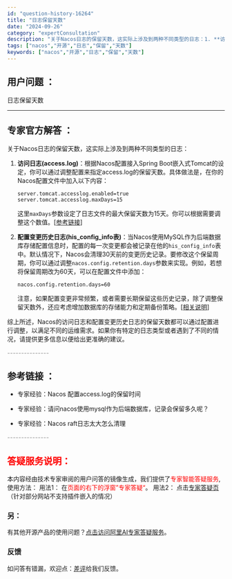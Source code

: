 ```yaml
---
id: "question-history-16264"
title: "日志保留天数"
date: "2024-09-26"
category: "expertConsultation"
description: "关于Nacos日志的保留天数，这实际上涉及到两种不同类型的日志：1. **访问日志(access.log)**：根据Nacos配置接入Spring Boot嵌入式Tomcat的设定，你可以通过调整配置来指定access.log的保留天数。具体做法是，在你的Nacos配置文件中加入以下内容：   ``"
tags: ["nacos","开源","日志","保留","天数"]
keywords: ["nacos","开源","日志","保留","天数"]
---
```


## 用户问题 ： 
 日志保留天数  

---------------
## 专家官方解答 ：

关于Nacos日志的保留天数，这实际上涉及到两种不同类型的日志：

1. **访问日志(access.log)**：根据Nacos配置接入Spring Boot嵌入式Tomcat的设定，你可以通过调整配置来指定access.log的保留天数。具体做法是，在你的Nacos配置文件中加入以下内容：
   ```properties
   server.tomcat.accesslog.enabled=true
   server.tomcat.accesslog.maxDays=15
   ```
   这里`maxDays`参数设定了日志文件的最大保留天数为15天。你可以根据需要调整这个数值。[[参考链接](https://tomcat.apache.org/tomcat-9.0-doc/config/valve.html#Access_Logging)]

2. **配置变更历史日志(his_config_info表)**：当Nacos使用MySQL作为后端数据库存储配置信息时，配置的每一次变更都会被记录在他的`his_config_info`表中。默认情况下，Nacos会清理30天前的变更历史记录。要修改这个保留周期，你可以通过调整`nacos.config.retention.days`参数来实现。例如，若想将保留周期改为60天，可以在配置文件中添加：
   ```properties
   nacos.config.retention.days=60
   ```
   注意，如果配置变更非常频繁，或者需要长期保留这些历史记录，除了调整保留天数外，还应考虑增加数据库的存储能力和定期备份策略。[[相关说明](#)]

综上所述，Nacos的访问日志和配置变更历史日志的保留天数都可以通过配置进行调整，以满足不同的运维需求。如果你有特定的日志类型或者遇到了不同的情况，请提供更多信息以便给出更准确的建议。


<font color="#949494">---------------</font> 


## 参考链接 ：

* 专家经验：Nacos 配置access.log的保留时间 
 
 * 专家经验：请问nacos使用mysql作为后端数据库，记录会保留多久呢？ 
 
 * 专家经验：Nacos raft日志太大怎么清理 


 <font color="#949494">---------------</font> 
 


## <font color="#FF0000">答疑服务说明：</font> 

本内容经由技术专家审阅的用户问答的镜像生成，我们提供了<font color="#FF0000">专家智能答疑服务</font>,使用方法：
用法1： 在<font color="#FF0000">页面的右下的浮窗”专家答疑“</font>。
用法2： 点击[专家答疑页](https://answer.opensource.alibaba.com/docs/intro)（针对部分网站不支持插件嵌入的情况）
### 另：


有其他开源产品的使用问题？[点击访问阿里AI专家答疑服务](https://answer.opensource.alibaba.com/docs/intro)。
### 反馈
如问答有错漏，欢迎点：[差评](https://ai.nacos.io/user/feedbackByEnhancerGradePOJOID?enhancerGradePOJOId=16277)给我们反馈。

